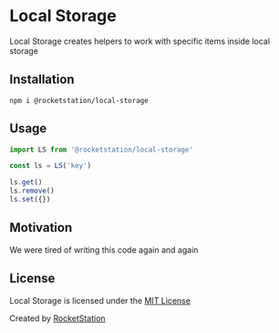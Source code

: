 # Local Storage

Local Storage creates helpers to work with specific items inside local storage

## Installation

```
npm i @rocketstation/local-storage
```

## Usage

```javascript
import LS from '@rocketstation/local-storage'

const ls = LS('key')

ls.get()
ls.remove()
ls.set({})
```

## Motivation

We were tired of writing this code again and again

## License

Local Storage is licensed under the [MIT License](http://opensource.org/licenses/MIT)

Created by [RocketStation](http://rstation.io)

